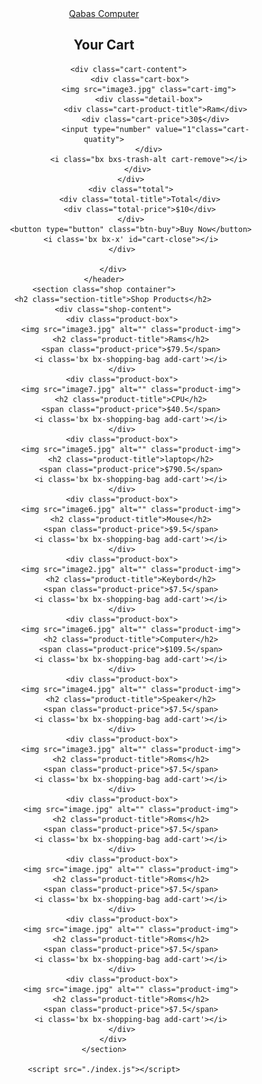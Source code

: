 <!DOCTYPE html>
<html lang="en">

<head>
    <meta charset="UTF-8">
    <meta name="viewport" content="width=device-width, initial-scale=1.0">
    <meta http-equiv="X-UA-Compatible" content="ie=edge">
    <link rel="stylesheet" href="https://unpkg.com/boxicons@2.1.2/css/boxicons.min.css">
    <link rel="icon" href="fa-solid fa-laptop-mobile" />
    <link rel="stylesheet" href="./index.css">
    <title>Qabas computer</title>
</head>

<body>
    <header>
        <div class="nav container">
            <a href="#" class="logo"><span>Qabas</span> Computer</a>
            <i class='bx bx-shopping-bag' id="cart-icon"></i>
            <div class="cart">
                <h2 class="cart-title">Your Cart</h2>

               <div class="cart-content">
                    <div class="cart-box">
                        <img src="image3.jpg" class="cart-img">
                        <div class="detail-box">
                           <div class="cart-product-title">Ram</div>
                           <div class="cart-price">30$</div>
                           <input type="number" value="1"class="cart-quatity">
                        </div>
                        <i class="bx bxs-trash-alt cart-remove"></i>
                    </div> 
                </div>
                <div class="total">
                    <div class="total-title">Total</div>
                    <div class="total-price">$10</div>
                </div>
                <button type="button" class="btn-buy">Buy Now</button>
                <i class='bx bx-x' id="cart-close"></i>
            </div>

        </div>
    </header>
    <section class="shop container">
        <h2 class="section-title">Shop Products</h2>
        <div class="shop-content">
            <div class="product-box">
                <img src="image3.jpg" alt="" class="product-img">
                <h2 class="product-title">Rams</h2>
                <span class="product-price">$79.5</span>
                <i class='bx bx-shopping-bag add-cart'></i>
            </div>
            <div class="product-box">
                <img src="image7.jpg" alt="" class="product-img">
                <h2 class="product-title">CPU</h2>
                <span class="product-price">$40.5</span>
                <i class='bx bx-shopping-bag add-cart'></i>
            </div>
            <div class="product-box">
                <img src="image5.jpg" alt="" class="product-img">
                <h2 class="product-title">laptop</h2>
                <span class="product-price">$790.5</span>
                <i class='bx bx-shopping-bag add-cart'></i>
            </div>
            <div class="product-box">
                <img src="image6.jpg" alt="" class="product-img">
                <h2 class="product-title">Mouse</h2>
                <span class="product-price">$9.5</span>
                <i class='bx bx-shopping-bag add-cart'></i>
            </div>
            <div class="product-box">
                <img src="image2.jpg" alt="" class="product-img">
                <h2 class="product-title">Keybord</h2>
                <span class="product-price">$7.5</span>
                <i class='bx bx-shopping-bag add-cart'></i>
            </div>
            <div class="product-box">
                <img src="image6.jpg" alt="" class="product-img">
                <h2 class="product-title">Computer</h2>
                <span class="product-price">$109.5</span>
                <i class='bx bx-shopping-bag add-cart'></i>
            </div>
            <div class="product-box">
                <img src="image4.jpg" alt="" class="product-img">
                <h2 class="product-title">Speaker</h2>
                <span class="product-price">$7.5</span>
                <i class='bx bx-shopping-bag add-cart'></i>
            </div>
            <div class="product-box">
                <img src="image3.jpg" alt="" class="product-img">
                <h2 class="product-title">Roms</h2>
                <span class="product-price">$7.5</span>
                <i class='bx bx-shopping-bag add-cart'></i>
            </div>
            <div class="product-box">
                <img src="image.jpg" alt="" class="product-img">
                <h2 class="product-title">Roms</h2>
                <span class="product-price">$7.5</span>
                <i class='bx bx-shopping-bag add-cart'></i>
            </div>
            <div class="product-box">
                <img src="image.jpg" alt="" class="product-img">
                <h2 class="product-title">Roms</h2>
                <span class="product-price">$7.5</span>
                <i class='bx bx-shopping-bag add-cart'></i>
            </div>
            <div class="product-box">
                <img src="image.jpg" alt="" class="product-img">
                <h2 class="product-title">Roms</h2>
                <span class="product-price">$7.5</span>
                <i class='bx bx-shopping-bag add-cart'></i>
            </div>
            <div class="product-box">
                <img src="image.jpg" alt="" class="product-img">
                <h2 class="product-title">Roms</h2>
                <span class="product-price">$7.5</span>
                <i class='bx bx-shopping-bag add-cart'></i>
            </div>
        </div>
    </section>

    <script src="./index.js"></script>
</body>

</html>
